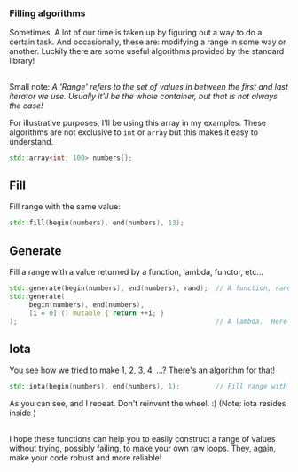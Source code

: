 ### Filling algorithms

Sometimes, A lot of our time is taken up by figuring out a way to do a certain task. And occasionally, these are: modifying a range in some way or another. Luckily there are some useful algorithms provided by the standard library!

##
Small note: *A 'Range' refers to the set of values in between the first and last iterator we use. Usually it'll be the whole container, but that is not always the case!*

For illustrative purposes, I'll be using this array in my examples. These algorithms are not exclusive to `int` or `array` but this makes it easy to understand.
```c++
std::array<int, 100> numbers{};
```

## Fill
Fill range with the same value:
```c++
std::fill(begin(numbers), end(numbers), 13);
```

## Generate
Fill a range with a value returned by a function, lambda, functor, etc...
```c++
std::generate(begin(numbers), end(numbers), rand);  // A function, rand() in this case.  I.e fill the range with random values.
std::generate(
     begin(numbers), end(numbers),
     [i = 0] () mutable { return ++i; }
);                                                  // A lambda.  Here it increments 'i' with every call. Range will end up being: 1, 2, 3, 4, ..., N 
```

## Iota
You see how we tried to make 1, 2, 3, 4, ...? There's an algorithm for that!
```c++
std::iota(begin(numbers), end(numbers), 1);         // Fill range with incremented values. Here 1 is our first value, but can be anything. Result: 1, 2, 3, 4, ..., N
```
As you can see, and I repeat. Don't reinvent the wheel. :)     (Note: iota resides inside <numeric>)

##
I hope these functions can help you to easily construct a range of values without trying, possibly failing, to make your own raw loops. They, again, make your code robust and more reliable!
